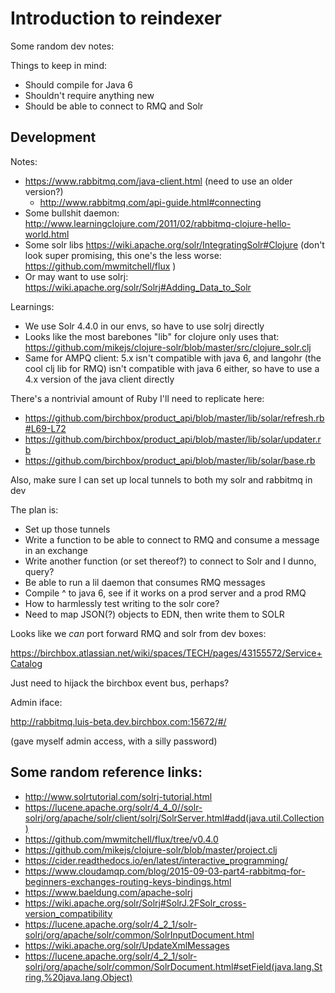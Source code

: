 # Introduction to reindexer

Some random dev notes:

Things to keep in mind:

* Should compile for Java 6
* Shouldn't require anything new
* Should be able to connect to RMQ and Solr

## Development

Notes:

* https://www.rabbitmq.com/java-client.html (need to use an older version?)
  * http://www.rabbitmq.com/api-guide.html#connecting
* Some bullshit daemon: http://www.learningclojure.com/2011/02/rabbitmq-clojure-hello-world.html
* Some solr libs https://wiki.apache.org/solr/IntegratingSolr#Clojure (don't look super promising, this one's the less worse: https://github.com/mwmitchell/flux )
* Or may want to use solrj: https://wiki.apache.org/solr/Solrj#Adding_Data_to_Solr

Learnings:

* We use Solr 4.4.0 in our envs, so have to use solrj directly
* Looks like the most barebones "lib" for clojure only uses that: https://github.com/mikejs/clojure-solr/blob/master/src/clojure_solr.clj
* Same for AMPQ client: 5.x isn't compatible with java 6, and langohr (the cool clj lib for RMQ) isn't compatible with java 6 either, so have to use a 4.x version of the java client directly


There's a nontrivial amount of Ruby I'll need to replicate here:

* https://github.com/birchbox/product_api/blob/master/lib/solar/refresh.rb#L69-L72
* https://github.com/birchbox/product_api/blob/master/lib/solar/updater.rb
* https://github.com/birchbox/product_api/blob/master/lib/solar/base.rb

Also, make sure I can set up local tunnels to both my solr and rabbitmq in dev

The plan is:

* Set up those tunnels
* Write a function to be able to connect to RMQ and consume a message in an exchange
* Write another function (or set thereof?) to connect to Solr and I dunno, query?
* Be able to run a lil daemon that consumes RMQ messages
* Compile ^ to java 6, see if it works on a prod server and a prod RMQ
* How to harmlessly test writing to the solr core?
* Need to map JSON(?) objects to EDN, then write them to SOLR

Looks like we _can_ port forward RMQ and solr from dev boxes:

https://birchbox.atlassian.net/wiki/spaces/TECH/pages/43155572/Service+Catalog

Just need to hijack the birchbox event bus, perhaps?

Admin iface:

http://rabbitmq.luis-beta.dev.birchbox.com:15672/#/

(gave myself admin access, with a silly password)


## Some random reference links:

* http://www.solrtutorial.com/solrj-tutorial.html
* https://lucene.apache.org/solr/4_4_0//solr-solrj/org/apache/solr/client/solrj/SolrServer.html#add(java.util.Collection)
* https://github.com/mwmitchell/flux/tree/v0.4.0
* https://github.com/mikejs/clojure-solr/blob/master/project.clj
* https://cider.readthedocs.io/en/latest/interactive_programming/
* https://www.cloudamqp.com/blog/2015-09-03-part4-rabbitmq-for-beginners-exchanges-routing-keys-bindings.html
* https://www.baeldung.com/apache-solrj
* https://wiki.apache.org/solr/Solrj#SolrJ.2FSolr_cross-version_compatibility
* https://lucene.apache.org/solr/4_2_1/solr-solrj/org/apache/solr/common/SolrInputDocument.html
* https://wiki.apache.org/solr/UpdateXmlMessages
* https://lucene.apache.org/solr/4_2_1/solr-solrj/org/apache/solr/common/SolrDocument.html#setField(java.lang.String,%20java.lang.Object)
